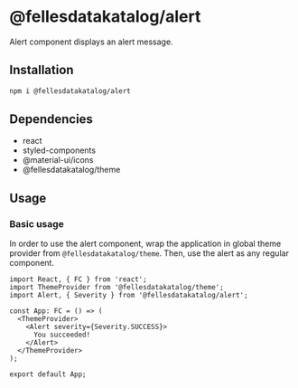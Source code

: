 # @fellesdatakatalog/alert

Alert component displays an alert message.

## Installation

```bash
npm i @fellesdatakatalog/alert
```

## Dependencies

- react
- styled-components
- @material-ui/icons
- @fellesdatakatalog/theme

## Usage

### Basic usage

In order to use the alert component, wrap the application in global theme provider from `@fellesdatakatalog/theme`. Then, use the alert as any regular component.

```tsx
import React, { FC } from 'react';
import ThemeProvider from '@fellesdatakatalog/theme';
import Alert, { Severity } from '@fellesdatakatalog/alert';

const App: FC = () => (
  <ThemeProvider>
    <Alert severity={Severity.SUCCESS}>
      You succeeded!
    </Alert>
  </ThemeProvider>
);

export default App;
```
